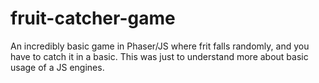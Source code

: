 # fruit-catcher-game
An incredibly basic game in Phaser/JS where frit falls randomly, and you have to catch it in a basic. This was just to understand more about basic usage of a JS  engines.
